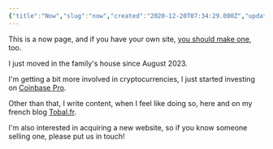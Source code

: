 ```yaml
---
{"title":"Now","slug":"now","created":"2020-12-20T07:34:29.000Z","updated":"2025-04-18T14:37:12.464+02:00","dg-publish":true,"dg-footer":true,"dg-footer-position":3,"tags":["page"],"permalink":"/notes/now/","dgPassFrontmatter":true}
---
```


This is a now page, and if you have your own site, [you should make one](https://nownownow.com/about?target=_blank), too.

I just moved in the family's house since August 2023.

I'm getting a bit more involved in cryptocurrencies, I just started investing on [Coinbase Pro](http://pro.coinbase.com/?target=_blank).

Other than that, I write content, when I feel like doing so, here and on my french blog [Tobal.fr](https://tobal.fr/blog?target=_blank).

I'm also interested in acquiring a new website, so if you know someone selling one, please put us in touch!
